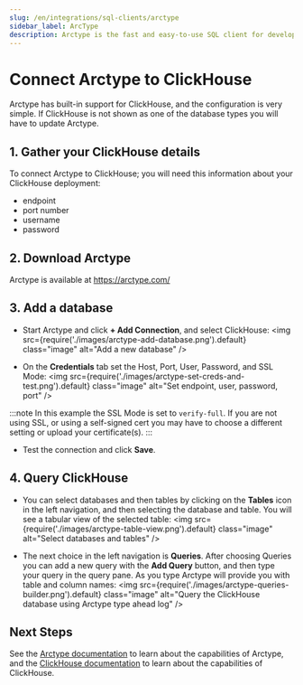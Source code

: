 ```yaml
---
slug: /en/integrations/sql-clients/arctype
sidebar_label: ArcType
description: Arctype is the fast and easy-to-use SQL client for developers and teams.
---
```


# Connect Arctype to ClickHouse

Arctype has built-in support for ClickHouse, and the configuration is very simple.  If ClickHouse is not shown as one of the database types you will have to update Arctype.

## 1. Gather your ClickHouse details
To connect Arctype to ClickHouse; you will need this information about your ClickHouse deployment:
- endpoint
- port number
- username
- password

## 2. Download Arctype

Arctype is available at https://arctype.com/

## 3. Add a database

- Start Arctype and click **+ Add Connection**, and select ClickHouse:
<img src={require('./images/arctype-add-database.png').default} class="image" alt="Add a new database" />

- On the **Credentials** tab set the Host, Port, User, Password, and SSL Mode:
<img src={require('./images/arctype-set-creds-and-test.png').default} class="image" alt="Set endpoint, user, password, port" />

:::note
In this example the SSL Mode is set to `verify-full`.  If you are not using SSL, or using a self-signed cert you may have to choose a different setting or upload your certificate(s).
:::

- Test the connection and click **Save**.

## 4. Query ClickHouse

- You can select databases and then tables by clicking on the **Tables** icon in the left navigation, and then selecting the database and table.  You will see a tabular view of the selected table:
<img src={require('./images/arctype-table-view.png').default} class="image" alt="Select databases and tables" />

- The next choice in the left navigation is **Queries**.  After choosing Queries you can add a new query with the **Add Query** button, and then type your query in the query pane.  As you type Arctype will provide you with table and column names: 
<img src={require('./images/arctype-queries-builder.png').default} class="image" alt="Query the ClickHouse database using Arctype type ahead log" />

## Next Steps
See the [Arctype documentation](https://docs.arctype.com/) to learn about the capabilities of Arctype, and the [ClickHouse documentation](https://clickhouse.com/docs) to learn about the capabilities of ClickHouse.